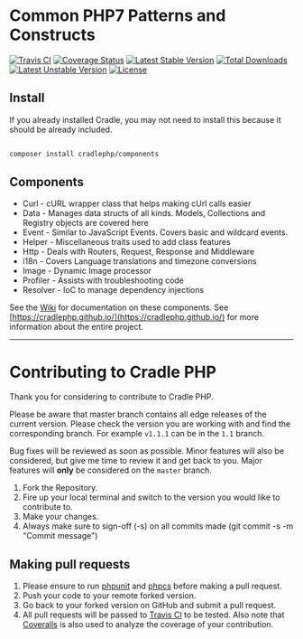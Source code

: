 # Common PHP7 Patterns and Constructs

[![Travis CI](https://travis-ci.org/CradlePHP/components.svg?branch=master)](https://travis-ci.org/CradlePHP/components)
[![Coverage Status](https://coveralls.io/repos/github/CradlePHP/components/badge.svg?branch=master)](https://coveralls.io/github/CradlePHP/components?branch=master)
[![Latest Stable Version](https://poser.pugx.org/cradlephp/components/v/stable)](https://packagist.org/packages/cradlephp/components)
[![Total Downloads](https://poser.pugx.org/cradlephp/components/downloads)](https://packagist.org/packages/cradlephp/components)
[![Latest Unstable Version](https://poser.pugx.org/cradlephp/components/v/unstable)](https://packagist.org/packages/cradlephp/components)
[![License](https://poser.pugx.org/cradlephp/components/license)](https://packagist.org/packages/cradlephp/components)

## Install

If you already installed Cradle, you may not need to install this because it
should be already included.

```bash

composer install cradlephp/components

```

## Components

 - Curl - cURL wrapper class that helps making cUrl calls easier
 - Data - Manages data structs of all kinds. Models, Collections and Registry objects are covered here
 - Event - Similar to JavaScript Events. Covers basic and wildcard events.
 - Helper - Miscellaneous traits used to add class features
 - Http - Deals with Routers, Request, Response and Middleware
 - i18n - Covers Language translations and timezone conversions
 - Image - Dynamic Image processor
 - Profiler - Assists with troubleshooting code
 - Resolver - IoC to manage dependency injections

See the [Wiki](https://github.com/CradlePHP/components/wiki) for documentation on these components. See [https://cradlephp.github.io/](https://cradlephp.github.io/) for more information about the entire project.

----

<a name="contributing"></a>
# Contributing to Cradle PHP

Thank you for considering to contribute to Cradle PHP.

Please be aware that master branch contains all edge releases of the current version. Please check the version you are working with and find the corresponding branch. For example `v1.1.1` can be in the `1.1` branch.

Bug fixes will be reviewed as soon as possible. Minor features will also be considered, but give me time to review it and get back to you. Major features will **only** be considered on the `master` branch.

1. Fork the Repository.
2. Fire up your local terminal and switch to the version you would like to
contribute to.
3. Make your changes.
4. Always make sure to sign-off (-s) on all commits made (git commit -s -m "Commit message")

## Making pull requests

1. Please ensure to run [phpunit](https://phpunit.de/) and
[phpcs](https://github.com/squizlabs/PHP_CodeSniffer) before making a pull request.
2. Push your code to your remote forked version.
3. Go back to your forked version on GitHub and submit a pull request.
4. All pull requests will be passed to [Travis CI](https://travis-ci.org/CradlePHP/components) to be tested. Also note that [Coveralls](https://coveralls.io/github/CradlePHP/components) is also used to analyze the coverage of your contribution.
